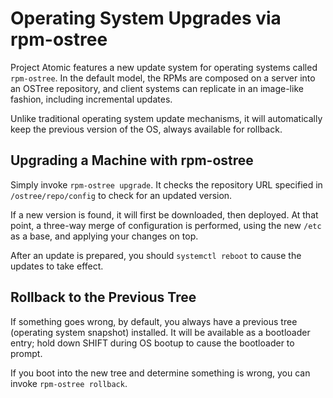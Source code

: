 # Operating System Upgrades via rpm-ostree

Project Atomic features a new update system for operating systems
called `rpm-ostree`.  In the default model, the RPMs are composed on a
server into an OSTree repository, and client systems can replicate in
an image-like fashion, including incremental updates.

Unlike traditional operating system update mechanisms, it
will automatically keep the previous version of the OS, always
available for rollback.

## Upgrading a Machine with rpm-ostree

Simply invoke `rpm-ostree upgrade`.  It checks the repository URL
specified in `/ostree/repo/config` to check for an updated version.

If a new version is found, it will first be downloaded, then deployed.
At that point, a three-way merge of configuration is performed, using the
new `/etc` as a base, and applying your changes on top.

After an update is prepared, you should `systemctl reboot` to cause
the updates to take effect.

## Rollback to the Previous Tree

If something goes wrong, by default, you always have a previous
tree (operating system snapshot) installed.  It will be available
as a bootloader entry; hold down SHIFT during OS bootup to cause
the bootloader to prompt.

If you boot into the new tree and determine something is wrong,
you can invoke `rpm-ostree rollback`.

